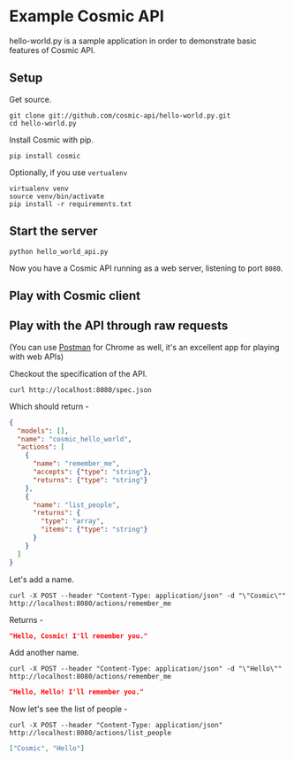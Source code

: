 Example Cosmic API
==============

hello-world.py is a sample application in order to demonstrate basic features of Cosmic API.

## Setup

Get source.

```
git clone git://github.com/cosmic-api/hello-world.py.git
cd hello-world.py
```

Install Cosmic with pip.

```
pip install cosmic
```

Optionally, if you use `vertualenv`

```
virtualenv venv
source venv/bin/activate
pip install -r requirements.txt
```

## Start the server

```
python hello_world_api.py
```

Now you have a Cosmic API running as a web server, listening to port `8080`.

## Play with Cosmic client



## Play with the API through raw requests

(You can use [Postman](https://chrome.google.com/webstore/detail/postman-rest-client/fdmmgilgnpjigdojojpjoooidkmcomcm?hl=en) for Chrome as well, it's an excellent app for playing with web APIs)

Checkout the specification of the API.

```
curl http://localhost:8080/spec.json
```

Which should return -
```json
{
  "models": [], 
  "name": "cosmic_hello_world", 
  "actions": [
    {
      "name": "remember_me",
      "accepts": {"type": "string"},
      "returns": {"type": "string"}
    }, 
    {
      "name": "list_people",
      "returns": {
        "type": "array",
        "items": {"type": "string"}
      }
    }
  ]
}
```

Let's add a name.

```
curl -X POST --header "Content-Type: application/json" -d "\"Cosmic\"" http://localhost:8080/actions/remember_me
```

Returns -
```json
"Hello, Cosmic! I'll remember you."
```

Add another name.

```
curl -X POST --header "Content-Type: application/json" -d "\"Hello\"" http://localhost:8080/actions/remember_me
```

```json
"Hello, Hello! I'll remember you."
```

Now let's see the list of people -

```
curl -X POST --header "Content-Type: application/json" http://localhost:8080/actions/list_people
```

```json
["Cosmic", "Hello"]
```

